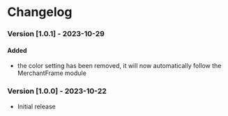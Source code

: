 # **Changelog**

### Version [1.0.1] - 2023-10-29
#### Added
* the color setting has been removed, it will now automatically follow the MerchantFrame module

### Version [1.0.0] - 2023-10-22
* Initial release
